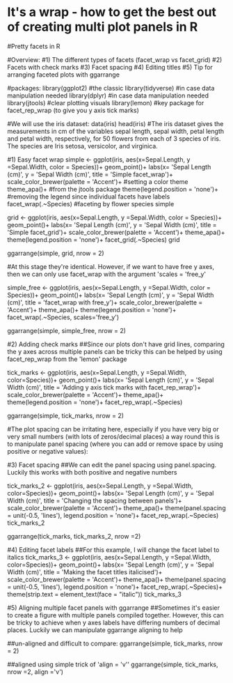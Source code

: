 # It's a wrap - how to get the best out of creating multi plot panels in R

#Pretty facets in R

#Overview:
#1) The different types of facets (facet_wrap vs facet_grid)
#2) Facets with check marks
#3) Facet spacing
#4) Editing titles
#5) Tip for arranging faceted plots with ggarrange


#packages:
library(ggplot2) #the classic
library(tidyverse) #in case data manipulation needed
library(dplyr) #in case data manipulation needed
library(jtools) #clear plotting visuals
library(lemon) #key package for facet_rep_wrap (to give you y axis tick marks)

#We will use the iris dataset:
data(iris)
head(iris)
#The iris dataset gives the measurements in cm of the variables sepal length, sepal width, petal length and petal width, respectively, for 50 flowers from each of 3 species of iris. The species are Iris setosa, versicolor, and virginica.

#1) Easy facet wrap
simple <- ggplot(iris, aes(x=Sepal.Length, y =Sepal.Width, color = Species))+
  geom_point()+
  labs(x= 'Sepal Length (cm)', y = 'Sepal Width (cm)', title = 'Simple facet_wrap')+
  scale_color_brewer(palette = 'Accent')+ #setting a color theme
  theme_apa()+ #from the jtools package
  theme(legend.position = 'none')+ #removing the legend since individual facets have labels
  facet_wrap(.~Species) #faceting by flower species
simple


grid <- ggplot(iris, aes(x=Sepal.Length, y =Sepal.Width, color = Species))+
  geom_point()+
  labs(x= 'Sepal Length (cm)', y = 'Sepal Width (cm)', title = 'Simple facet_grid')+
  scale_color_brewer(palette = 'Accent')+
  theme_apa()+
  theme(legend.position = 'none')+
  facet_grid(.~Species)
grid

ggarrange(simple, grid, nrow = 2)

#At this stage they're identical. However, if we want to have free y axes, then we can only use facet_wrap with the argument 'scales = 'free_y'

simple_free <- ggplot(iris, aes(x=Sepal.Length, y =Sepal.Width, color = Species))+
  geom_point()+
  labs(x= 'Sepal Length (cm)', y = 'Sepal Width (cm)', title = 'facet_wrap with free_y')+
  scale_color_brewer(palette = 'Accent')+
  theme_apa()+
  theme(legend.position = 'none')+
  facet_wrap(.~Species, scales='free_y')

ggarrange(simple, simple_free, nrow = 2)

#2) Adding check marks
##Since our plots don't have grid lines, comparing the y axes across multiple panels can be tricky this can be helped by using facet_rep_wrap from the 'lemon' package

tick_marks <- ggplot(iris, aes(x=Sepal.Length, y =Sepal.Width, color=Species))+
  geom_point()+
  labs(x= 'Sepal Length (cm)', y = 'Sepal Width (cm)', title = 'Adding y axis tick marks with facet_rep_wrap')+
  scale_color_brewer(palette = 'Accent')+
  theme_apa()+
  theme(legend.position = 'none')+
  facet_rep_wrap(.~Species)

ggarrange(simple, tick_marks, nrow = 2)

#The plot spacing can be irritating here, especially if you have very big or very small numbers (with lots of zeros/decimal places) a way round this is to manipulate panel spacing (where you can add or remove space by using positive or negative values):

#3) Facet spacing
##We can edit the panel spacing using panel.spacing. Luckily this works with both positive and negative numbers

tick_marks_2 <- ggplot(iris, aes(x=Sepal.Length, y =Sepal.Width, color=Species))+
  geom_point()+
  labs(x= 'Sepal Length (cm)', y = 'Sepal Width (cm)', title = 'Changing the spacing between panels')+
  scale_color_brewer(palette = 'Accent')+
  theme_apa()+
  theme(panel.spacing = unit(-0.5, 'lines'), legend.position = 'none')+
  facet_rep_wrap(.~Species)
tick_marks_2

ggarrange(tick_marks, tick_marks_2, nrow =2)


#4) Editing facet labels
##For this example, I will change the facet label to italics
tick_marks_3 <- ggplot(iris, aes(x=Sepal.Length, y =Sepal.Width, color=Species))+
  geom_point()+
  labs(x= 'Sepal Length (cm)', y = 'Sepal Width (cm)', title = 'Making the facet titles italicised')+
  scale_color_brewer(palette = 'Accent')+
  theme_apa()+
  theme(panel.spacing = unit(-0.5, 'lines'), legend.position = 'none')+
  facet_rep_wrap(.~Species)+
  theme(strip.text = element_text(face = "italic"))
tick_marks_3


#5) Aligning multiple facet panels with ggarrange
##Sometimes it's easier to create a figure with multiple panels compiled together. However, this can be tricky to achieve when y axes labels have differing numbers of decimal places. Luckily we can manipulate ggarrange aligning to help

##un-aligned and difficult to compare:
ggarrange(simple, tick_marks, nrow = 2) 

##aligned using simple trick of 'align = 'v''
ggarrange(simple, tick_marks, nrow =2, align ='v')


